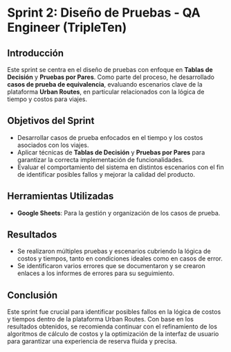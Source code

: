 # Sprint 2: Diseño de Pruebas - QA Engineer (TripleTen)

## Introducción
Este sprint se centra en el diseño de pruebas con enfoque en **Tablas de Decisión** y **Pruebas por Pares**. Como parte del proceso, he desarrollado **casos de prueba de equivalencia**, evaluando escenarios clave de la plataforma **Urban Routes**, en particular relacionados con la lógica de tiempo y costos para viajes.

## Objetivos del Sprint
- Desarrollar casos de prueba enfocados en el tiempo y los costos asociados con los viajes.
- Aplicar técnicas de **Tablas de Decisión** y **Pruebas por Pares** para garantizar la correcta implementación de funcionalidades.
- Evaluar el comportamiento del sistema en distintos escenarios con el fin de identificar posibles fallos y mejorar la calidad del producto.

## Herramientas Utilizadas
- **Google Sheets**: Para la gestión y organización de los casos de prueba.

## Resultados
- Se realizaron múltiples pruebas y escenarios cubriendo la lógica de costos y tiempos, tanto en condiciones ideales como en casos de error.
- Se identificaron varios errores que se documentaron y se crearon enlaces a los informes de errores para su seguimiento.

## Conclusión
Este sprint fue crucial para identificar posibles fallos en la lógica de costos y tiempos dentro de la plataforma Urban Routes. Con base en los resultados obtenidos, se recomienda continuar con el refinamiento de los algoritmos de cálculo de costos y la optimización de la interfaz de usuario para garantizar una experiencia de reserva fluida y precisa.
